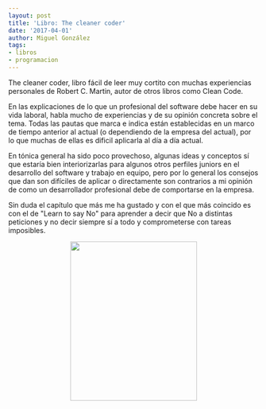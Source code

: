 ```yaml
---
layout: post
title: 'Libro: The cleaner coder'
date: '2017-04-01'
author: Miguel González
tags:
- libros
- programacion
---
```


The cleaner coder, libro fácil de leer muy cortito con muchas experiencias personales de Robert C. Martin, autor de
otros libros como Clean Code. 

En las explicaciones de lo que un profesional del software debe hacer en su vida laboral, habla mucho de experiencias y
de su opinión concreta sobre el tema. Todas las pautas que marca e indica están establecidas en un marco de tiempo
anterior al actual (o dependiendo de la empresa del actual), por lo que muchas de ellas es dificil aplicarla al día
a día actual.

En tónica general ha sido poco provechoso, algunas ideas y conceptos sí que estaría bien interiorizarlas para algunos 
otros perfiles juniors en el desarrollo del software y trabajo en equipo, pero por lo general los consejos que dan son 
difíciles de aplicar o directamente son contrarios a mi opinión de como un desarrollador profesional debe de comportarse
en la empresa.

Sin duda el capítulo que más me ha gustado y con el que más coincido es con el de "Learn to say No" para aprender a 
decir que No a distintas peticiones y no decir siempre sí a todo y comprometerse con tareas imposibles.

<div class="separator" style="clear: both; text-align: center;"><a href="http://amzn.to/2nILLB6"><img border="0" height="320" src="https://images-na.ssl-images-amazon.com/images/I/512NzCU0wfL._SX383_BO1,204,203,200_.jpg" width="255" /></a></div>